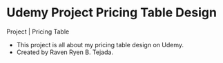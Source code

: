 # Udemy Project Pricing Table Design
Project | Pricing Table
- This project is all about my pricing table design on Udemy.
- Created by Raven Ryen B. Tejada.
